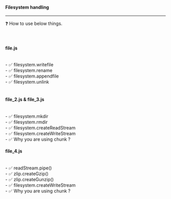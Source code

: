 <h4> Filesystem handling </h4>
<p>
<hr>
❓ How to use below things.<br><br><br>
<h4>file.js</h4><br>
- ✅ filesystem.writefile  <br>
- ✅ filesystem.rename <br>
- ✅ filesystem.appendfile  <br>
- ✅ filesystem.unlink  <br><br>

<h4>file_2.js & file_3.js</h4><br>
- ✅ filesystem.mkdir  <br>
- ✅ filesystem.rmdir  <br>
- ✅ filesystem.createReadStream  <br>
- ✅ filesystem.createWriteStream  <br>
- ✅ Why you are using chunk ?  <br>
</p>

<h4>file_4.js</h4><br>
- ✅ readStream.pipe()  <br>
- ✅ zlip.createGzip()  <br>
- ✅ zlip.createGunzip()  <br>
- ✅ filesystem.createWriteStream  <br>
- ✅ Why you are using chunk ?  <br>
</p>
